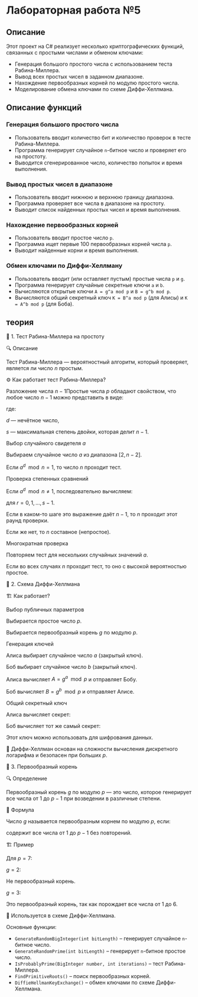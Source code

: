 # Лабораторная работа №5

## Описание

Этот проект на C# реализует несколько криптографических функций, связанных с простыми числами и обменом ключами:
- Генерация большого простого числа с использованием теста Рабина-Миллера.
- Вывод всех простых чисел в заданном диапазоне.
- Нахождение первообразных корней по модулю простого числа.
- Моделирование обмена ключами по схеме Диффи-Хеллмана.

## Описание функций

### Генерация большого простого числа

- Пользователь вводит количество бит и количество проверок в тесте Рабина-Миллера.
- Программа генерирует случайное `n`-битное число и проверяет его на простоту.
- Выводится сгенерированное число, количество попыток и время выполнения.

### Вывод простых чисел в диапазоне

- Пользователь вводит нижнюю и верхнюю границу диапазона.
- Программа проверяет все числа в диапазоне на простоту.
- Выводит список найденных простых чисел и время выполнения.

### Нахождение первообразных корней

- Пользователь вводит простое число `p`.
- Программа ищет первые 100 первообразных корней числа `p`.
- Выводит найденные корни и время выполнения.

### Обмен ключами по Диффи-Хеллману

- Пользователь вводит (или оставляет пустым) простые числа `p` и `g`.
- Программа генерирует случайные секретные ключи `a` и `b`.
- Вычисляются открытые ключи `A = g^a mod p` и `B = g^b mod p`.
- Вычисляются общий секретный ключ `K = B^a mod p` (для Алисы) и `K = A^b mod p` (для Боба).

## теория
🧪 1. Тест Рабина-Миллера на простоту

🔍 Описание

Тест Рабина-Миллера — вероятностный алгоритм, который проверяет, является ли число $n$ простым.

⚙ Как работает тест Рабина-Миллера?

Разложение числа $n - 1$Простые числа $p$ обладают свойством, что любое число $n - 1$ можно представить в виде:



где:

$d$ — нечётное число,

$s$ — максимальная степень двойки, которая делит $n-1$.

Выбор случайного свидетеля $a$

Выбираем случайное число $a$ из диапазона $[2, n-2]$.

Если $a^d \mod n = 1$, то число $n$ проходит тест.

Проверка степенных сравнений

Если $a^d \mod n \neq 1$, последовательно вычисляем:



для $r = 0, 1, ..., s-1$.

Если в каком-то шаге это выражение даёт $n - 1$, то $n$ проходит этот раунд проверки.

Если же нет, то $n$ составное (непростое).

Многократная проверка

Повторяем тест для нескольких случайных значений $a$.

Если во всех случаях $n$ проходит тест, то оно с высокой вероятностью простое.

🔑 2. Схема Диффи-Хеллмана

🏗 Как работает?

Выбор публичных параметров

Выбирается простое число $p$.

Выбирается первообразный корень $g$ по модулю $p$.

Генерация ключей

Алиса выбирает случайное число $a$ (закрытый ключ).

Боб выбирает случайное число $b$ (закрытый ключ).

Алиса вычисляет $A = g^a \mod p$ и отправляет Бобу.

Боб вычисляет $B = g^b \mod p$ и отправляет Алисе.

Общий секретный ключ

Алиса вычисляет секрет:



Боб вычисляет тот же самый секрет:



Этот ключ можно использовать для шифрования данных.

📌 Диффи-Хеллман основан на сложности вычисления дискретного логарифма и безопасен при больших $p$.

🔢 3. Первообразный корень

🔍 Определение

Первообразный корень $g$ по модулю $p$ — это число, которое генерирует все числа от 1 до $p-1$ при возведении в различные степени.

📌 Формула

Число $g$ называется первообразным корнем по модулю $p$, если:



содержит все числа от 1 до $p-1$ без повторений.

🏗 Пример

Для $p = 7$:

$g = 2$:



Не первообразный корень.

$g = 3$:





Это первообразный корень, так как порождает все числа от 1 до 6.

📌 Используется в схеме Диффи-Хеллмана.


Основные функции:

- `GenerateRandomBigInteger(int bitLength)` – генерирует случайное `n`-битное число.
- `GenerateRandomPrime(int bitLength)` – генерирует `n`-битное простое число.
- `IsProbablyPrime(BigInteger number, int iterations)` – тест Рабина-Миллера.
- `FindPrimitiveRoots()` – поиск первообразных корней.
- `DiffieHellmanKeyExchange()` – обмен ключами по схеме Диффи-Хеллмана.
